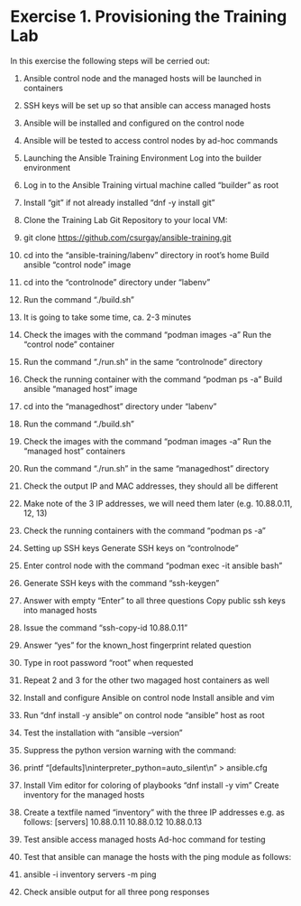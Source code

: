 Exercise 1.  Provisioning the Training Lab
==========================================

In this exercise the following steps will be cerried out:
1.	Ansible control node and the managed hosts will be launched in containers
2.	SSH keys will be set up so that ansible can access managed hosts 
3.	Ansible will be installed and configured on the control node
4.	Ansible will be tested to access control nodes by ad-hoc commands

1.	Launching the Ansible Training Environment
Log into the builder environment
1.	Log in to the Ansible Training virtual machine called “builder” as root
2.	Install “git” if not already installed “dnf -y install git”
3.	Clone the Training Lab Git Repository to your local VM:
4.	git clone https://github.com/csurgay/ansible-training.git
5.	cd into the “ansible-training/labenv” directory in root’s home
Build ansible “control node” image
1.	cd into the “controlnode” directory under “labenv”
2.	Run the command “./build.sh”
3.	It is going to take some time, ca. 2-3 minutes
4.	Check the images with the command “podman images -a”
Run the “control node” container
1.	Run the command “./run.sh” in the same “controlnode” directory
2.	Check the running container with the command “podman ps -a”
Build ansible “managed host” image
1.	cd into the “managedhost” directory under “labenv”
2.	Run the command “./build.sh”
3.	Check the images with the command “podman images -a”
Run the “managed host” containers
1.	Run the command “./run.sh” in the same “managedhost” directory
2.	Check the output IP and MAC addresses, they should all be different
3.	Make note of the 3 IP addresses, we will need them later (e.g. 10.88.0.11, 12, 13)
4.	Check the running containers with the command “podman ps -a”

2.	Setting up SSH keys
Generate SSH keys on “controlnode”
1.	Enter control node with the command “podman exec -it ansible bash”
2.	Generate SSH keys with the command “ssh-keygen”
3.	Answer with empty “Enter” to all three questions
Copy public ssh keys into managed hosts
1.	Issue the command “ssh-copy-id 10.88.0.11”
2.	Answer “yes” for the known_host fingerprint related question
3.	Type in root password “root” when requested
4.	Repeat 2 and 3 for the other two magaged host containers as well

3.	Install and configure Ansible on control node
Install ansible and vim
1.	Run “dnf install -y ansible” on control node “ansible” host as root
2.	Test the installation with “ansible –version”
3.	Suppress the python version warning with the command:
4.	printf “[defaults]\ninterpreter_python=auto_silent\n” > ansible.cfg
5.	Install Vim editor for coloring of playbooks “dnf install -y vim”
Create inventory for the managed hosts
1.	Create a textfile named “inventory” with the three IP addresses e.g. as follows:
[servers]
10.88.0.11
10.88.0.12
10.88.0.13

4.	Test ansible access managed hosts
Ad-hoc command for testing
1.	Test that ansible can manage the hosts with the ping module as follows:
2.	ansible -i inventory servers -m ping
3.	Check ansible output for all three pong responses


